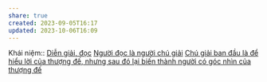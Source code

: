 ```yaml
---
share: true
created: 2023-09-05T16:17
updated: 2023-10-06T16:09
---
```

Khái niệm:: [Diễn giải, đọc](Di%E1%BB%85n%20gi%E1%BA%A3i,%20%C4%91%E1%BB%8Dc.md#)
[Người đọc là người chú giải](./Ng%C6%B0%E1%BB%9Di%20%C4%91%E1%BB%8Dc%20l%C3%A0%20ng%C6%B0%E1%BB%9Di%20ch%C3%BA%20gi%E1%BA%A3i.md#)
[Chú giải ban đầu là để hiểu lời của thượng đế, nhưng sau đó lại biến thành người có góc nhìn của thượng đế](../Ch%C3%BA%20gi%E1%BA%A3i%20ban%20%C4%91%E1%BA%A7u%20l%C3%A0%20%C4%91%E1%BB%83%20hi%E1%BB%83u%20l%E1%BB%9Di%20c%E1%BB%A7a%20th%C6%B0%E1%BB%A3ng%20%C4%91%E1%BA%BF,%20nh%C6%B0ng%20sau%20%C4%91%C3%B3%20l%E1%BA%A1i%20bi%E1%BA%BFn%20th%C3%A0nh%20ng%C6%B0%E1%BB%9Di%20c%C3%B3%20g%C3%B3c%20nh%C3%ACn%20c%E1%BB%A7a%20th%C6%B0%E1%BB%A3ng%20%C4%91%E1%BA%BF.md#)
